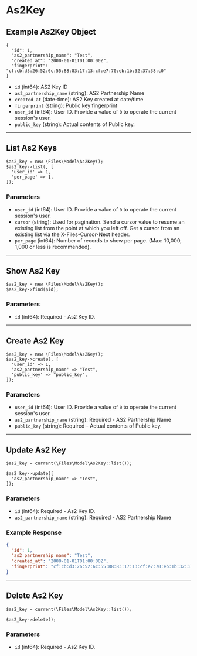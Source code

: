 # As2Key

## Example As2Key Object

```
{
  "id": 1,
  "as2_partnership_name": "Test",
  "created_at": "2000-01-01T01:00:00Z",
  "fingerprint": "cf:cb:d3:26:52:6c:55:88:83:17:13:cf:e7:70:eb:1b:32:37:38:c0"
}
```

* `id` (int64): AS2 Key ID
* `as2_partnership_name` (string): AS2 Partnership Name
* `created_at` (date-time): AS2 Key created at date/time
* `fingerprint` (string): Public key fingerprint
* `user_id` (int64): User ID.  Provide a value of `0` to operate the current session's user.
* `public_key` (string): Actual contents of Public key.

---

## List As2 Keys

```
$as2_key = new \Files\Model\As2Key();
$as2_key->list(, [
  'user_id' => 1,
  'per_page' => 1,
]);
```


### Parameters

* `user_id` (int64): User ID.  Provide a value of `0` to operate the current session's user.
* `cursor` (string): Used for pagination.  Send a cursor value to resume an existing list from the point at which you left off.  Get a cursor from an existing list via the X-Files-Cursor-Next header.
* `per_page` (int64): Number of records to show per page.  (Max: 10,000, 1,000 or less is recommended).

---

## Show As2 Key

```
$as2_key = new \Files\Model\As2Key();
$as2_key->find($id);
```


### Parameters

* `id` (int64): Required - As2 Key ID.

---

## Create As2 Key

```
$as2_key = new \Files\Model\As2Key();
$as2_key->create(, [
  'user_id' => 1,
  'as2_partnership_name' => "Test",
  'public_key' => "public_key",
]);
```


### Parameters

* `user_id` (int64): User ID.  Provide a value of `0` to operate the current session's user.
* `as2_partnership_name` (string): Required - AS2 Partnership Name
* `public_key` (string): Required - Actual contents of Public key.

---

## Update As2 Key

```
$as2_key = current(\Files\Model\As2Key::list());

$as2_key->update([
  'as2_partnership_name' => "Test",
]);
```

### Parameters

* `id` (int64): Required - As2 Key ID.
* `as2_partnership_name` (string): Required - AS2 Partnership Name

### Example Response

```json
{
  "id": 1,
  "as2_partnership_name": "Test",
  "created_at": "2000-01-01T01:00:00Z",
  "fingerprint": "cf:cb:d3:26:52:6c:55:88:83:17:13:cf:e7:70:eb:1b:32:37:38:c0"
}
```

---

## Delete As2 Key

```
$as2_key = current(\Files\Model\As2Key::list());

$as2_key->delete();
```

### Parameters

* `id` (int64): Required - As2 Key ID.

